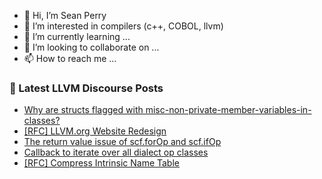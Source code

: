 - 👋 Hi, I’m Sean Perry
- 👀 I’m interested in compilers (c++, COBOL, llvm)
- 🌱 I’m currently learning ...
- 💞️ I’m looking to collaborate on ...
- 📫 How to reach me ...

<!---
s66perry/s66perry is a ✨ special ✨ repository because its `README.md` (this file) appears on your GitHub profile.
You can click the Preview link to take a look at your changes.
--->
### 📕 Latest LLVM Discourse Posts

<!-- DISCOURSE-LLVM:START -->
- [Why are structs flagged with misc-non-private-member-variables-in-classes?](https://discourse.llvm.org/t/why-are-structs-flagged-with-misc-non-private-member-variables-in-classes/82411#post_2)
- [[RFC] LLVM.org Website Redesign](https://discourse.llvm.org/t/rfc-llvm-org-website-redesign/79117#post_14)
- [The return value issue of scf.forOp and scf.ifOp](https://discourse.llvm.org/t/the-return-value-issue-of-scf-forop-and-scf-ifop/82403#post_4)
- [Callback to iterate over all dialect op classes](https://discourse.llvm.org/t/callback-to-iterate-over-all-dialect-op-classes/82417#post_2)
- [[RFC] Compress Intrinsic Name Table](https://discourse.llvm.org/t/rfc-compress-intrinsic-name-table/82412#post_2)
<!-- DISCOURSE-LLVM:END -->
